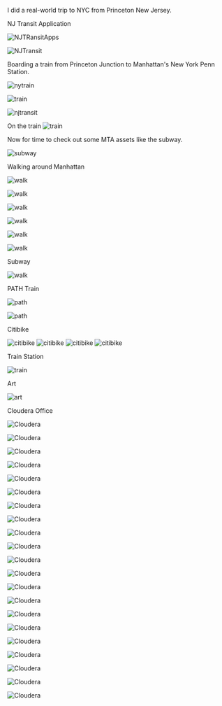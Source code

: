 I did a real-world trip to NYC from Princeton New Jersey.


NJ Transit Application

![NJTRansitApps](https://github.com/tspannhw/FLaNK-MTA/blob/main/research/2023-05-23_08-59-30_000.png)

![NJTransit](https://github.com/tspannhw/FLaNK-MTA/blob/main/research/2023-05-23_16-31-46_000.png)

Boarding a train from Princeton Junction to Manhattan's New York Penn Station.

![nytrain](https://github.com/tspannhw/FLaNK-MTA/blob/main/research/2023-05-23_08-59-37_324.jpeg)

![train](https://github.com/tspannhw/FLaNK-MTA/blob/main/research/2023-05-23_09-00-01_361.jpeg)

![njtransit](https://github.com/tspannhw/FLaNK-MTA/blob/main/research/2023-05-23_09-05-35_211.jpeg)


On the train
![train](https://github.com/tspannhw/FLaNK-MTA/blob/main/research/2023-05-23_09-18-53_369.jpeg)


Now for time to check out some MTA assets like the subway.

![subway](https://github.com/tspannhw/FLaNK-MTA/blob/main/research/2023-05-23_10-30-39_579.jpeg)


Walking around Manhattan

![walk](https://github.com/tspannhw/FLaNK-MTA/blob/main/research/2023-05-23_10-30-42_400.jpeg)

![walk](https://github.com/tspannhw/FLaNK-MTA/blob/main/research/2023-05-23_10-38-39_350.jpeg)

![walk](https://github.com/tspannhw/FLaNK-MTA/blob/main/research/2023-05-23_10-33-55_389.jpeg)

![walk](https://github.com/tspannhw/FLaNK-MTA/blob/main/research/2023-05-23_11-29-49_212.jpeg)

![walk](https://github.com/tspannhw/FLaNK-MTA/blob/main/research/2023-05-23_15-53-25_863.jpeg)

![walk](https://github.com/tspannhw/FLaNK-MTA/blob/main/research/2023-05-23_16-14-42_022.jpeg)


Subway

![walk](https://github.com/tspannhw/FLaNK-MTA/blob/main/research/2023-05-23_16-11-34_111.jpeg)


PATH Train

![path](https://github.com/tspannhw/FLaNK-MTA/blob/main/research/2023-05-23_10-30-59_376.jpeg)

![path](https://github.com/tspannhw/FLaNK-MTA/blob/main/research/2023-05-23_10-38-58_145.jpeg)


Citibike

![citibike](https://github.com/tspannhw/FLaNK-MTA/blob/main/research/2023-05-23_16-06-36_740.jpeg)
![citibike](https://github.com/tspannhw/FLaNK-MTA/blob/main/research/2023-05-23_16-06-46_441.jpeg)
![citibike](https://github.com/tspannhw/FLaNK-MTA/blob/main/research/2023-05-23_16-17-46_685.jpeg)
![citibike](https://github.com/tspannhw/FLaNK-MTA/blob/main/research/2023-05-23_16-17-48_282.jpeg)

Train Station

![train](https://github.com/tspannhw/FLaNK-MTA/blob/main/research/2023-05-23_16-22-38_411.jpeg)


Art

![art](https://github.com/tspannhw/FLaNK-MTA/blob/main/research/2023-05-23_16-10-23_939.jpeg)


Cloudera Office

![Cloudera](https://github.com/tspannhw/FLaNK-MTA/blob/main/research/2023-05-23_10-45-15_767.jpeg)

![Cloudera](https://github.com/tspannhw/FLaNK-MTA/blob/main/research/2023-05-23_10-46-13_696.jpeg)

![Cloudera](https://github.com/tspannhw/FLaNK-MTA/blob/main/research/2023-05-23_10-46-54_495.jpeg)

![Cloudera](https://github.com/tspannhw/FLaNK-MTA/blob/main/research/2023-05-23_10-46-56_984.jpeg)

![Cloudera](https://github.com/tspannhw/FLaNK-MTA/blob/main/research/2023-05-23_10-47-53_057.jpeg)

![Cloudera](https://github.com/tspannhw/FLaNK-MTA/blob/main/research/2023-05-23_10-48-50_850.jpeg)

![Cloudera](https://github.com/tspannhw/FLaNK-MTA/blob/main/research/2023-05-23_11-02-54_256.jpeg)

![Cloudera](https://github.com/tspannhw/FLaNK-MTA/blob/main/research/2023-05-23_11-05-20_138.jpeg)

![Cloudera](https://github.com/tspannhw/FLaNK-MTA/blob/main/research/2023-05-23_11-05-36_052.jpeg)

![Cloudera](https://github.com/tspannhw/FLaNK-MTA/blob/main/research/2023-05-23_11-07-09_985.jpeg)

![Cloudera](https://github.com/tspannhw/FLaNK-MTA/blob/main/research/2023-05-23_11-07-10_968.jpeg)

![Cloudera](https://github.com/tspannhw/FLaNK-MTA/blob/main/research/2023-05-23_11-07-12_116.jpeg)

![Cloudera](https://github.com/tspannhw/FLaNK-MTA/blob/main/research/2023-05-23_11-07-30_990.jpeg)

![Cloudera](https://github.com/tspannhw/FLaNK-MTA/blob/main/research/2023-05-23_11-07-43_349.jpeg)

![Cloudera](https://github.com/tspannhw/FLaNK-MTA/blob/main/research/2023-05-23_12-50-05_750.jpeg)

![Cloudera](https://github.com/tspannhw/FLaNK-MTA/blob/main/research/2023-05-23_12-50-08_086.jpeg)

![Cloudera](https://github.com/tspannhw/FLaNK-MTA/blob/main/research/2023-05-23_12-50-14_772.jpeg)

![Cloudera](https://github.com/tspannhw/FLaNK-MTA/blob/main/research/2023-05-23_13-06-50_912.jpeg)

![Cloudera](https://github.com/tspannhw/FLaNK-MTA/blob/main/research/2023-05-23_13-07-06_896.jpeg)

![Cloudera](https://github.com/tspannhw/FLaNK-MTA/blob/main/research/2023-05-23_13-49-32_107.jpeg)

![Cloudera](https://github.com/tspannhw/FLaNK-MTA/blob/main/research/2023-05-23_15-51-19_795.jpeg)



